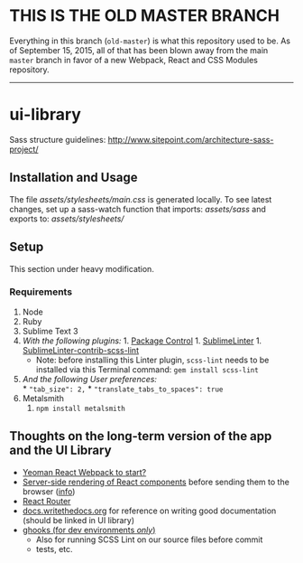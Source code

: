 # THIS IS THE OLD MASTER BRANCH

Everything in this branch (`old-master`) is what this repository used to be. As of September 15, 2015, all of that has been blown away from the main `master` branch in favor of a new Webpack, React and CSS Modules repository.

---

# ui-library

Sass structure guidelines: http://www.sitepoint.com/architecture-sass-project/

## Installation and Usage

The file _assets/stylesheets/main.css_ is generated locally. To see latest changes, set up a sass-watch function that imports: *assets/sass* and exports to: *assets/stylesheets/*





## Setup

This section under heavy modification.

### Requirements

1. Node
1. Ruby
1. Sublime Text 3
  1. _With the following plugins:_
  	1. [Package Control](https://packagecontrol.io/installation)
  	1. [SublimeLinter](http://sublimelinter.readthedocs.org/en/latest/installation.html)
  	1. [Sublime​Linter-contrib-scss-lint](https://packagecontrol.io/packages/SublimeLinter-contrib-scss-lint)
  		* Note: before installing this Linter plugin, `scss-lint` needs to be installed via this Terminal command: `gem install scss-lint`
  1. _And the following User preferences:_  
    * `"tab_size": 2,`
    * `"translate_tabs_to_spaces": true`
1. Metalsmith
	1. `npm install metalsmith`


## Thoughts on the long-term version of the app and the UI Library

* [Yeoman React Webpack to start?](https://github.com/newtriks/generator-react-webpack)
* [Server-side rendering of React components](https://github.com/mhart/react-server-example) before sending them to the browser ([info](http://www.crmarsh.com/react-ssr/))
* [React Router](https://github.com/rackt/react-router)
* [docs.writethedocs.org](http://docs.writethedocs.org/) for reference on writing good documentation (should be linked in UI library)
* [ghooks (for dev environments _only_)](https://www.npmjs.com/package/ghooks)
  * Also for running SCSS Lint on our source files before commit
  * tests, etc.
